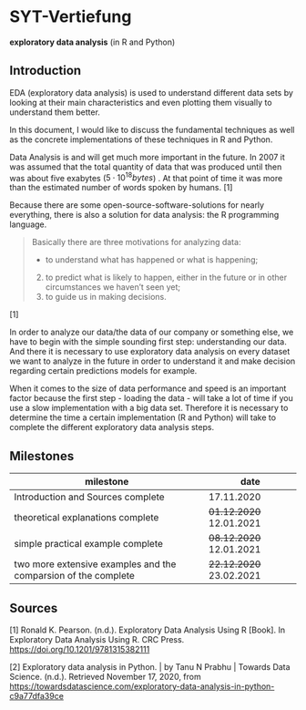# SYT-Vertiefung

**exploratory data analysis** (in R and Python)

## Introduction

EDA (exploratory data analysis) is used to understand different data sets by looking at their main characteristics and even plotting them visually to understand them better. 

In this document, I would like to discuss the fundamental techniques as well as the concrete implementations of these techniques in R and Python.  

Data Analysis is and will get much more important in the future. In 2007 it was assumed that the total quantity of data that was produced until then was about five exabytes ($5 \cdot 10^{18} bytes$) . At that point of time it was more than the estimated number of words spoken by humans. [1]

Because there are some open-source-software-solutions for nearly everything, there is also a solution for data analysis: the R programming language. 

> Basically there are three motivations for analyzing data:
>
> * to understand what has happened or what is happening;
> 2.	to predict what is likely to happen, either in the future or in other circumstances we haven’t seen yet;
> 3.	to guide us in making decisions.

[1]

In order to analyze our data/the data of our company or something else, we have to begin with the simple sounding first step: understanding our data. And there it is necessary to use exploratory data analysis on every dataset we want to analyze in the future in order to understand it and make decision regarding certain predictions models for example. 

When it comes to the size of data performance and speed is an important factor because the first step - loading the data - will take a lot of time if you use a slow implementation with a big data set. Therefore it is necessary to determine the time a certain implementation (R and Python) will take to complete the different exploratory data analysis steps. 



## Milestones 

| milestone                                                    | date                      |
| ------------------------------------------------------------ | ------------------------- |
| Introduction and Sources complete                            | 17.11.2020                |
| theoretical explanations complete                            | ~~01.12.2020~~ 12.01.2021 |
| simple practical example complete                            | ~~08.12.2020~~ 12.01.2021 |
| two more extensive examples and the comparsion of the complete | ~~22.12.2020~~ 23.02.2021 |

 

## Sources

[1] Ronald K. Pearson. (n.d.). Exploratory Data Analysis Using R [Book]. In Exploratory Data Analysis Using R. CRC Press. https://doi.org/10.1201/9781315382111

[2] Exploratory data analysis in Python. | by Tanu N Prabhu | Towards Data Science. (n.d.). Retrieved November 17, 2020, from https://towardsdatascience.com/exploratory-data-analysis-in-python-c9a77dfa39ce